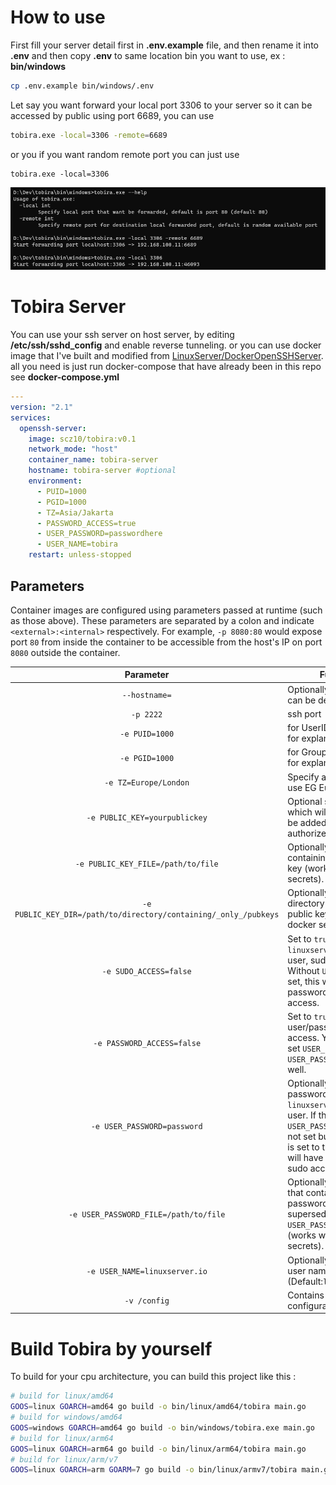 # How to use
First fill your server detail first in **.env.example** file, and then rename it into **.env** and then copy **.env** to same location bin you want to use, ex : **bin/windows**

```bash
cp .env.example bin/windows/.env
```

Let say you want forward your local port 3306 to your server so it can be accessed by public using port 6689, you can use

```bash
tobira.exe -local=3306 -remote=6689
```

or you if you want random remote port you can just use

```
tobira.exe -local=3306
```

![Tobira usage](/screenshot/1.png)

# Tobira Server
You can use your ssh server on host server, by editing **/etc/ssh/sshd_config** and enable reverse tunneling. or you can use docker image that I've built and modified from [LinuxServer/DockerOpenSSHServer](https://github.com/linuxserver/docker-openssh-server). all you need is just run docker-compose that have already been in this repo see **docker-compose.yml**
```yaml
---
version: "2.1"
services:
  openssh-server:
    image: scz10/tobira:v0.1
    network_mode: "host"
    container_name: tobira-server
    hostname: tobira-server #optional
    environment:
      - PUID=1000
      - PGID=1000
      - TZ=Asia/Jakarta
      - PASSWORD_ACCESS=true
      - USER_PASSWORD=passwordhere
      - USER_NAME=tobira
    restart: unless-stopped
```
## Parameters

Container images are configured using parameters passed at runtime (such as those above). These parameters are separated by a colon and indicate `<external>:<internal>` respectively. For example, `-p 8080:80` would expose port `80` from inside the container to be accessible from the host's IP on port `8080` outside the container.

| Parameter | Function |
| :----: | --- |
| `--hostname=` | Optionally the hostname can be defined. |
| `-p 2222` | ssh port |
| `-e PUID=1000` | for UserID - see below for explanation |
| `-e PGID=1000` | for GroupID - see below for explanation |
| `-e TZ=Europe/London` | Specify a timezone to use EG Europe/London |
| `-e PUBLIC_KEY=yourpublickey` | Optional ssh public key, which will automatically be added to authorized_keys. |
| `-e PUBLIC_KEY_FILE=/path/to/file` | Optionally specify a file containing the public key (works with docker secrets). |
| `-e PUBLIC_KEY_DIR=/path/to/directory/containing/_only_/pubkeys` | Optionally specify a directory containing the public keys (works with docker secrets). |
| `-e SUDO_ACCESS=false` | Set to `true` to allow `linuxserver.io`, the ssh user, sudo access. Without `USER_PASSWORD` set, this will allow passwordless sudo access. |
| `-e PASSWORD_ACCESS=false` | Set to `true` to allow user/password ssh access. You will want to set `USER_PASSWORD` or `USER_PASSWORD_FILE` as well. |
| `-e USER_PASSWORD=password` | Optionally set a sudo password for `linuxserver.io`, the ssh user. If this or `USER_PASSWORD_FILE` are not set but `SUDO_ACCESS` is set to true, the user will have passwordless sudo access. |
| `-e USER_PASSWORD_FILE=/path/to/file` | Optionally specify a file that contains the password. This setting supersedes the `USER_PASSWORD` option (works with docker secrets). |
| `-e USER_NAME=linuxserver.io` | Optionally specify a user name (Default:`linuxserver.io`) |
| `-v /config` | Contains all relevant configuration files. |


# Build Tobira by yourself 
To build for your cpu architecture, you can build this project like this : 
```bash
# build for linux/amd64
GOOS=linux GOARCH=amd64 go build -o bin/linux/amd64/tobira main.go 
# build for windows/amd64
GOOS=windows GOARCH=amd64 go build -o bin/windows/tobira.exe main.go
# build for linux/arm64
GOOS=linux GOARCH=arm64 go build -o bin/linux/arm64/tobira main.go
# build for linux/arm/v7
GOOS=linux GOARCH=arm GOARM=7 go build -o bin/linux/armv7/tobira main.go
```